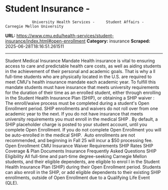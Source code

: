 # Student Insurance - 
                University Health Services -     Student Affairs - Carnegie Mellon University

**URL:** https://www.cmu.edu/health-services/student-insurance/index.html#open-enrollment
**Category:** insurance
**Scraped:** 2025-06-28T18:16:51.261511


---

Student Medical Insurance Mandate
Health insurance is vital
to ensuring access to care and predictable health care costs, as well as aiding students in the achievement of their personal and academic goals.
That is why a
ll full-time students who are physically located in the U.S. are required to meet CMU's
health insurance mandate
each academic year.
To fulfill this mandate students must have insurance that meets
university requirements
for the duration of their time as an enrolled student, either through
enrolling in the Student Health Insurance Plan (SHIP), or
obtaining a SHIP waiver
:
The enroll/waive process must be completed during a student's
Open Enrollment
period.
SHIP enrollments and waivers do not roll over from one academic year to the next.
If you do not have insurance that meets university requirements you must
enroll in the medical SHIP
.
By default, a SHIP
placeholder charge
is posted to your student account, until you complete Open Enrollment.
If you do not complete
Open Enrollment
you will be
auto-enrolled
in the medical SHIP.  Auto enrollments are not recommended, and beginning in Fall 25 will incur a $50 processing fee.
Open Enrollment
CMU Insurance Waiver Requirements
SHIP Rates
SHIP Coverage & Plan Documents
Insurance Frequently Asked Questions
SHIP Eligibility
All full-time and part-time degree-seeking Carnegie Mellon students, and their eligible dependents, are
eligible to enrol
l
in the Student Health Insurance Plan (SHIP) during their
Open Enrollment
period.
Students can also enroll in the SHIP, or add eligible dependents to their existing SHIP enrollments, outside of Open Enrollment due to a
Qualifying Life Event
(QLE).